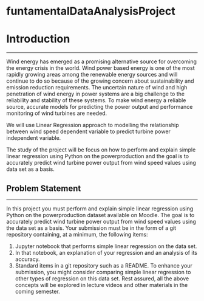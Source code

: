 # funtamentalDataAnalysisProject

# Introduction
***
Wind energy has emerged as a promising alternative source for overcoming the energy crisis in the world. Wind power based energy is one of the most rapidly growing areas among the renewable energy sources and will continue to do so because of the growing concern about sustainability and emission reduction requirements. The uncertain nature of wind and high penetration of wind energy in power systems are a big challenge to the reliability and stability of these systems. To make wind energy a reliable source, accurate models for predicting the power output and performance monitoring of wind turbines are needed. 

We will use Linear Regression approach to modelling the relationship between wind speed dependent variable to predict turbine power independent variable.

The study of the project will be focus on how to perform and explain simple linear regression using Python on the powerproduction and the goal is to accurately predict wind turbine power output from wind speed values using data set as a basis.

## Problem Statement
***

In this project you must perform and explain simple linear regression using Python
on the powerproduction dataset available on Moodle. The goal is to accurately predict wind turbine power output from wind speed values using the data set as a basis.
Your submission must be in the form of a git repository containing, at a minimum, the
following items:
1. Jupyter notebook that performs simple linear regression on the data set.
2. In that notebook, an explanation of your regression and an analysis of its accuracy.
3. Standard items in a git repository such as a README.
To enhance your submission, you might consider comparing simple linear regression to
other types of regression on this data set. Rest assured, all the above concepts will be
explored in lecture videos and other materials in the coming semester.
